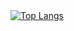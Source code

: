 <div style="width: 200px;">
<a href="https://github.com/SeuPerfilAqui/github-readme-stats">
  <img src="https://github-readme-stats.vercel.app/api/top-langs/?username=LuisBarbosaGit&langs_count=8" alt="Top Langs" />
</a>
</div>

